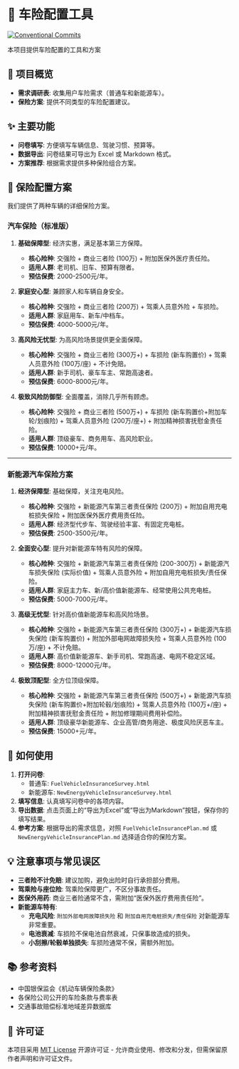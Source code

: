 # 🚗 车险配置工具
[![Conventional Commits](https://img.shields.io/badge/Conventional%20Commits-1.0.0-%23FE5196?logo=conventionalcommits&logoColor=white)](https://conventionalcommits.org)

本项目提供车险配置的工具和方案

## 📖 项目概览

* **需求调研表**: 收集用户车险需求（普通车和新能源车）。
* **保险方案**: 提供不同类型的车险配置建议。

## ✨ 主要功能

* **问卷填写**: 方便填写车辆信息、驾驶习惯、预算等。
* **数据导出**: 问卷结果可导出为 Excel 或 Markdown 格式。
* **方案推荐**: 根据需求提供多种保险组合方案。

## 📝 保险配置方案

我们提供了两种车辆的详细保险方案。

### 汽车保险（标准版）

1.  **基础保障型**: 经济实惠，满足基本第三方保障。
    * **核心险种**: 交强险 + 商业三者险 (100万) + 附加医保外医疗责任险。
    * **适用人群**: 老司机、旧车、预算有限者。
    * **预估保费**: 2000-2500元/年。

2.  **家庭安心型**: 兼顾家人和车辆自身安全。
    * **核心险种**: 交强险 + 商业三者险 (200万) + 驾乘人员意外险 + 车损险。
    * **适用人群**: 家庭用车、新车/中档车。
    * **预估保费**: 4000-5000元/年。

3.  **高风险无忧型**: 为高风险场景提供更全面保障。
    * **核心险种**: 交强险 + 商业三者险 (300万+) + 车损险 (新车购置价) + 驾乘人员意外险 (100万/座) + 不计免赔。
    * **适用人群**: 新手司机、豪车车主、常跑高速者。
    * **预估保费**: 6000-8000元/年。

4.  **极致风险防御型**: 全面覆盖，消除几乎所有顾虑。
    * **核心险种**: 交强险 + 商业三者险 (500万+) + 车损险 (新车购置价+附加车轮/划痕险) + 驾乘人员意外险 (200万/座+) + 附加精神损害抚慰金责任险。
    * **适用人群**: 顶级豪车、商务用车、高风险职业。
    * **预估保费**: 10000+元/年。
---
### 新能源汽车保险方案

1.  **经济保障型**: 基础保障，关注充电风险。
    * **核心险种**: 交强险 + 新能源汽车第三者责任保险 (200万) + 附加自用充电桩损失保险 + 附加医保外医疗费用责任险。
    * **适用人群**: 经济型代步车、驾驶经验丰富、有固定充电桩。
    * **预估保费**: 2500-3500元/年。

2.  **全面安心型**: 提升对新能源车特有风险的保障。
    * **核心险种**: 交强险 + 新能源汽车第三者责任保险 (200-300万) + 新能源汽车损失保险 (实际价值) + 驾乘人员意外险 + 附加自用充电桩损失/责任保险。
    * **适用人群**: 家庭主力车、新/高价值新能源车、经常使用公共充电桩。
    * **预估保费**: 5000-7000元/年。

3.  **高级无忧型**: 针对高价值新能源车和高风险场景。
    * **核心险种**: 交强险 + 新能源汽车第三者责任保险 (300万+) + 新能源汽车损失保险 (新车购置价) + 附加外部电网故障损失险 + 驾乘人员意外险 (100万/座) + 不计免赔。
    * **适用人群**: 高价值新能源车、新手司机、常跑高速、电网不稳定区域。
    * **预估保费**: 8000-12000元/年。

4.  **极致顶配型**: 全方位顶级保障。
    * **核心险种**: 交强险 + 新能源汽车第三者责任保险 (500万+) + 新能源汽车损失保险 (新车购置价+附加轮毂/划痕险) + 驾乘人员意外险 (100万+/座) + 附加精神损害抚慰金责任险 + 附加修理期间费用补偿险。
    * **适用人群**: 顶级豪华新能源车、企业高管/商务用途、极度风险厌恶车主。
    * **预估保费**: 15000+元/年。

## 🚀 如何使用

1.  **打开问卷**:
    * 普通车: `FuelVehicleInsuranceSurvey.html`
    * 新能源车: `NewEnergyVehicleInsuranceSurvey.html`
2.  **填写信息**: 认真填写问卷中的各项内容。
3.  **导出数据**: 点击页面上的“导出为Excel”或“导出为Markdown”按钮，保存你的填写结果。
4.  **参考方案**: 根据导出的需求信息，对照 `FuelVehicleInsurancePlan.md` 或 `NewEnergyVehicleInsurancePlan.md` 选择适合你的保险方案。

## 💡 注意事项与常见误区

* **三者险不计免赔**: 建议加购，避免出险时自行承担部分费用。
* **驾乘险与座位险**: 驾乘险保障更广，不区分事故责任。
* **医保外用药**: 商业三者险通常不含，需附加“医保外医疗费用责任险”。
* **新能源车特有**:
    * **充电风险**: `附加外部电网故障损失险` 和 `附加自用充电桩损失/责任保险` 对新能源车非常重要。
    * **电池衰减**: 车损险不保电池自然衰减，只保事故造成的损失。
    * **小刮擦/轮毂单独损失**: 车损险通常不保，需额外附加。

## 📚 参考资料
- 中国银保监会《机动车辆保险条款》
- 各保险公司公开的车险条款与费率表
- 交通事故赔偿标准地域差异数据库

## 📜 许可证
本项目采用 [MIT License](https://github.com/shitaobaby/CarInsuranceOptimizer/blob/main/LICENSE) 开源许可证 - 允许商业使用、修改和分发，但需保留原作者声明和许可证文件。
